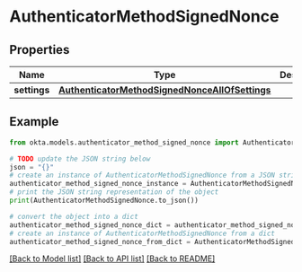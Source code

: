 # AuthenticatorMethodSignedNonce


## Properties

Name | Type | Description | Notes
------------ | ------------- | ------------- | -------------
**settings** | [**AuthenticatorMethodSignedNonceAllOfSettings**](AuthenticatorMethodSignedNonceAllOfSettings.md) |  | [optional] 

## Example

```python
from okta.models.authenticator_method_signed_nonce import AuthenticatorMethodSignedNonce

# TODO update the JSON string below
json = "{}"
# create an instance of AuthenticatorMethodSignedNonce from a JSON string
authenticator_method_signed_nonce_instance = AuthenticatorMethodSignedNonce.from_json(json)
# print the JSON string representation of the object
print(AuthenticatorMethodSignedNonce.to_json())

# convert the object into a dict
authenticator_method_signed_nonce_dict = authenticator_method_signed_nonce_instance.to_dict()
# create an instance of AuthenticatorMethodSignedNonce from a dict
authenticator_method_signed_nonce_from_dict = AuthenticatorMethodSignedNonce.from_dict(authenticator_method_signed_nonce_dict)
```
[[Back to Model list]](../README.md#documentation-for-models) [[Back to API list]](../README.md#documentation-for-api-endpoints) [[Back to README]](../README.md)


